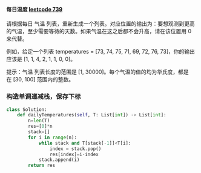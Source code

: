 #### 每日温度 [leetcode 739](https://leetcode-cn.com/problems/daily-temperatures/)

请根据每日 气温 列表，重新生成一个列表。对应位置的输出为：要想观测到更高的气温，至少需要等待的天数。如果气温在这之后都不会升高，请在该位置用 0 来代替。

例如，给定一个列表 temperatures = [73, 74, 75, 71, 69, 72, 76, 73]，你的输出应该是 [1, 1, 4, 2, 1, 1, 0, 0]。

提示：气温 列表长度的范围是 [1, 30000]。每个气温的值的均为华氏度，都是在 [30, 100] 范围内的整数。

### 构造单调递减栈，保存下标
```python
class Solution:
    def dailyTemperatures(self, T: List[int]) -> List[int]:
        n=len(T)
        res=[0]*n
        stack=[]
        for i in range(n):
            while stack and T[stack[-1]]<T[i]:
                index = stack.pop()
                res[index]=i-index
            stack.append(i)
        return res

```
